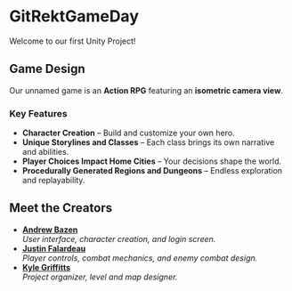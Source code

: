 # GitRektGameDay
Welcome to our first Unity Project!

## Game Design
Our unnamed game is an **Action RPG** featuring an **isometric camera view**.

### Key Features
- **Character Creation** – Build and customize your own hero.
- **Unique Storylines and Classes** – Each class brings its own narrative and abilities.
- **Player Choices Impact Home Cities** – Your decisions shape the world.
- **Procedurally Generated Regions and Dungeons** – Endless exploration and replayability.

## Meet the Creators
- **[Andrew Bazen](https://github.com/AndrewBazen)**  
  *User interface, character creation, and login screen.*  
- **[Justin Falardeau](https://github.com/MrSpamalot)**  
  *Player controls, combat mechanics, and enemy combat design.*  
- **[Kyle Griffitts](https://github.com/Kyle-Griffitts)**  
  *Project organizer, level and map designer.*
